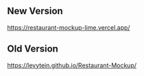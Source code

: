 ## New Version
https://restaurant-mockup-lime.vercel.app/

## Old Version
https://levytein.github.io/Restaurant-Mockup/
